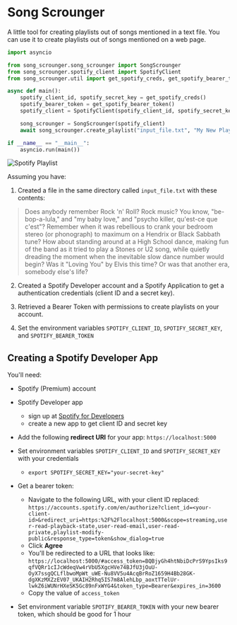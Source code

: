 # Song Scrounger
A little tool for creating playlists out of songs mentioned in a text file. You can use it to create playlists out of songs mentioned on a web page.

```python
import asyncio

from song_scrounger.song_scrounger import SongScrounger
from song_scrounger.spotify_client import SpotifyClient
from song_scrounger.util import get_spotify_creds, get_spotify_bearer_token

async def main():
    spotify_client_id, spotify_secret_key = get_spotify_creds()
    spotify_bearer_token = get_spotify_bearer_token()
    spotify_client = SpotifyClient(spotify_client_id, spotify_secret_key, spotify_bearer_token)

    song_scrounger = SongScrounger(spotify_client)
    await song_scrounger.create_playlist("input_file.txt", "My New Playlist Created by Song Scrounger")

if __name__ == "__main__":
    asyncio.run(main())
```

![Spotify Playlist](./imgs/spotify_playlist_screenshot.png)

Assuming you have:

1. Created a file in the same directory called `input_file.txt` with these contents:
> Does anybody remember Rock 'n' Roll? Rock music? You know, "be-bop-a-lula," and "my baby love," and "psycho killer, qu'est-ce que c'est"? Remember when it was rebellious to crank your bedroom stereo (or phonograph) to maximum on a Hendrix or Black Sabbath tune? How about standing around at a High School dance, making fun of the band as it tried to play a Stones or U2 song, while quietly dreading the moment when the inevitable slow dance number would begin? Was it "Loving You" by Elvis this time? Or was that another era, somebody else's life?

2. Created a Spotify Developer account and a Spotify Application to get a authentication credentials (client ID and a secret key).

3. Retrieved a Bearer Token with permissions to create playlists on your account.

4. Set the environment variables `SPOTIFY_CLIENT_ID`, `SPOTIFY_SECRET_KEY`, and `SPOTIFY_BEARER_TOKEN`

## Creating a Spotify Developer App
You'll need:
* Spotify (Premium) account
* Spotify Developer app
  * sign up at [Spotify for Developers](https://developer.spotify.com/)
  * create a new app to get client ID and secret key

* Add the following **redirect URI** for your app: `https://localhost:5000`
* Set environment variables `SPOTIFY_CLIENT_ID` and `SPOTIFY_SECRET_KEY` with your credentials
  * `export SPOTIFY_SECRET_KEY="your-secret-key"`
* Get a bearer token:
  * Navigate to the following URL, with your client ID replaced: `https://accounts.spotify.com/en/authorize?client_id=<your-client-id>&redirect_uri=https:%2F%2Flocalhost:5000&scope=streaming,user-read-playback-state,user-read-email,user-read-private,playlist-modify-public&response_type=token&show_dialog=true`
  * Click **Agree**
  * You'll be redirected to a URL that looks like: `https://localhost:5000/#access_token=BQBjyGh4htNbiDcPrS9YpsIks9qfVQRr1cIJcWdeqVw4rVbU5XgcHVe74BJfU3jOuU-OyX7ssgQCLflbwoMpWt_uWE-Nu8VV5u4AcqBrRoZ1659H4Bb28GK-dgXKzMXZzEV07_UKAIH2Rhq5IS7m8AlehLbp_aoxtTTelUr-lwkZ6iWUNrHXeSK5Gc89nFxWYG4&token_type=Bearer&expires_in=3600`
  * Copy the value of `access_token`
 * Set environment variable `SPOTIFY_BEARER_TOKEN` with your new bearer token, which should be good for 1 hour